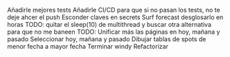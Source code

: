 Añadirle mejores tests
Añadirle CI/CD para que si no pasan los tests, no te deje ahcer el push
Esconder claves en secrets
Surf forecast desglosarlo en horas
TODO: quitar el sleep(10) de multithread y buscar otra alternativa para que no me baneen
TODO: Unificar más las páginas en hoy, mañana y pasado
Seleccionar hoy, mañana y pasado
Dibujar tablas de spots de menor fecha a mayor fecha
Terminar windy
Refactorizar